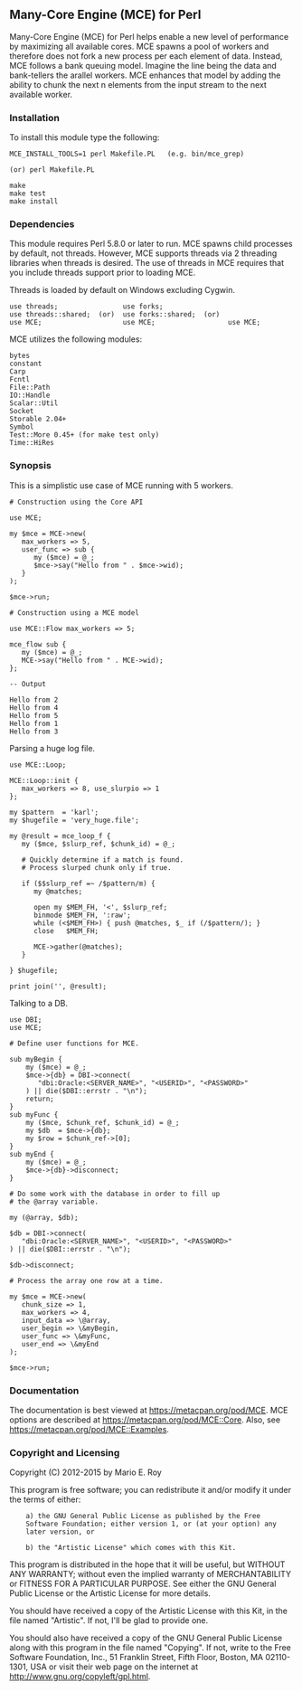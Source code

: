 ## Many-Core Engine (MCE) for Perl

Many-Core Engine (MCE) for Perl helps enable a new level of performance by
maximizing all available cores. MCE spawns a pool of workers and therefore
does not fork a new process per each element of data. Instead, MCE follows
a bank queuing model. Imagine the line being the data and bank-tellers the
arallel workers. MCE enhances that model by adding the ability to chunk
the next n elements from the input stream to the next available worker.

### Installation

To install this module type the following:

    MCE_INSTALL_TOOLS=1 perl Makefile.PL   (e.g. bin/mce_grep)

    (or) perl Makefile.PL

    make
    make test
    make install

### Dependencies

This module requires Perl 5.8.0 or later to run. MCE spawns child processes
by default, not threads. However, MCE supports threads via 2 threading
libraries when threads is desired. The use of threads in MCE requires that
you include threads support prior to loading MCE.

Threads is loaded by default on Windows excluding Cygwin.

    use threads;                use forks;
    use threads::shared;  (or)  use forks::shared;  (or)
    use MCE;                    use MCE;                  use MCE;

MCE utilizes the following modules:

    bytes
    constant
    Carp
    Fcntl
    File::Path
    IO::Handle
    Scalar::Util
    Socket
    Storable 2.04+
    Symbol
    Test::More 0.45+ (for make test only)
    Time::HiRes

### Synopsis

This is a simplistic use case of MCE running with 5 workers.

    # Construction using the Core API

    use MCE;

    my $mce = MCE->new(
       max_workers => 5,
       user_func => sub {
          my ($mce) = @_;
          $mce->say("Hello from " . $mce->wid);
       }
    );

    $mce->run;

    # Construction using a MCE model

    use MCE::Flow max_workers => 5;

    mce_flow sub {
       my ($mce) = @_;
       MCE->say("Hello from " . MCE->wid);
    };

    -- Output

    Hello from 2
    Hello from 4
    Hello from 5
    Hello from 1
    Hello from 3

Parsing a huge log file.

    use MCE::Loop;

    MCE::Loop::init {
       max_workers => 8, use_slurpio => 1
    };

    my $pattern  = 'karl';
    my $hugefile = 'very_huge.file';

    my @result = mce_loop_f {
       my ($mce, $slurp_ref, $chunk_id) = @_;

       # Quickly determine if a match is found.
       # Process slurped chunk only if true.

       if ($$slurp_ref =~ /$pattern/m) {
          my @matches;

          open my $MEM_FH, '<', $slurp_ref;
          binmode $MEM_FH, ':raw';
          while (<$MEM_FH>) { push @matches, $_ if (/$pattern/); }
          close   $MEM_FH;

          MCE->gather(@matches);
       }

    } $hugefile;

    print join('', @result);

Talking to a DB.

    use DBI;
    use MCE;

    # Define user functions for MCE.

    sub myBegin {
        my ($mce) = @_;
        $mce->{db} = DBI->connect(
           "dbi:Oracle:<SERVER_NAME>", "<USERID>", "<PASSWORD>"
        ) || die($DBI::errstr . "\n");
        return;
    }
    sub myFunc {
        my ($mce, $chunk_ref, $chunk_id) = @_;
        my $db  = $mce->{db};
        my $row = $chunk_ref->[0];
    }
    sub myEnd {
        my ($mce) = @_;
        $mce->{db}->disconnect;
    }

    # Do some work with the database in order to fill up
    # the @array variable.

    my (@array, $db);

    $db = DBI->connect(
       "dbi:Oracle:<SERVER_NAME>", "<USERID>", "<PASSWORD>"
    ) || die($DBI::errstr . "\n");

    $db->disconnect;

    # Process the array one row at a time.

    my $mce = MCE->new(
       chunk_size => 1,
       max_workers => 4,
       input_data => \@array,
       user_begin => \&myBegin,
       user_func => \&myFunc,
       user_end => \&myEnd
    );

    $mce->run;

### Documentation

The documentation is best viewed at https://metacpan.org/pod/MCE.
MCE options are described at https://metacpan.org/pod/MCE::Core.
Also, see https://metacpan.org/pod/MCE::Examples.

### Copyright and Licensing

Copyright (C) 2012-2015 by Mario E. Roy <marioeroy AT gmail DOT com>

This program is free software; you can redistribute it and/or modify
it under the terms of either:

        a) the GNU General Public License as published by the Free
        Software Foundation; either version 1, or (at your option) any
        later version, or

        b) the "Artistic License" which comes with this Kit.

This program is distributed in the hope that it will be useful,
but WITHOUT ANY WARRANTY; without even the implied warranty of
MERCHANTABILITY or FITNESS FOR A PARTICULAR PURPOSE.  See either
the GNU General Public License or the Artistic License for more details.

You should have received a copy of the Artistic License with this
Kit, in the file named "Artistic".  If not, I'll be glad to provide one.

You should also have received a copy of the GNU General Public License
along with this program in the file named "Copying". If not, write to the
Free Software Foundation, Inc., 51 Franklin Street, Fifth Floor,
Boston, MA 02110-1301, USA or visit their web page on the internet at
http://www.gnu.org/copyleft/gpl.html.

